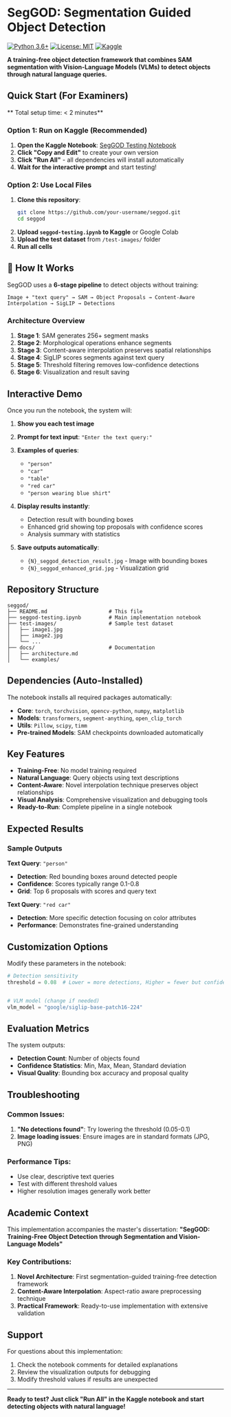 # SegGOD: Segmentation Guided Object Detection

[![Python 3.6+](https://img.shields.io/badge/python-3.6+-blue.svg)](https://www.python.org/downloads/)
[![License: MIT](https://img.shields.io/badge/License-MIT-yellow.svg)](https://opensource.org/licenses/MIT)
[![Kaggle](https://img.shields.io/badge/Kaggle-Ready-20BEFF?logo=kaggle)](https://www.kaggle.com/)

**A training-free object detection framework that combines SAM segmentation with Vision-Language Models (VLMs) to detect objects through natural language queries.**

## Quick Start (For Examiners)

** Total setup time: < 2 minutes**

### Option 1: Run on Kaggle (Recommended)
1. **Open the Kaggle Notebook**: [SegGOD Testing Notebook](https://www.kaggle.com/your-username/seggod-testing) 
2. **Click "Copy and Edit"** to create your own version
3. **Click "Run All"** - all dependencies will install automatically
4. **Wait for the interactive prompt** and start testing!

### Option 2: Use Local Files
1. **Clone this repository**:
   ```bash
   git clone https://github.com/your-username/seggod.git
   cd seggod
   ```
2. **Upload `seggod-testing.ipynb` to Kaggle** or Google Colab
3. **Upload the test dataset** from `/test-images/` folder
4. **Run all cells**

## 📖 How It Works

SegGOD uses a **6-stage pipeline** to detect objects without training:

```
Image + "text query" → SAM → Object Proposals → Content-Aware Interpolation → SigLIP → Detections
```

### Architecture Overview
1. **Stage 1**: SAM generates 256+ segment masks
2. **Stage 2**: Morphological operations enhance segments  
3. **Stage 3**: Content-aware interpolation preserves spatial relationships
4. **Stage 4**: SigLIP scores segments against text query
5. **Stage 5**: Threshold filtering removes low-confidence detections
6. **Stage 6**: Visualization and result saving

## Interactive Demo

Once you run the notebook, the system will:

1. **Show you each test image**
2. **Prompt for text input**: `"Enter the text query:"`
3. **Examples of queries**:
   - `"person"`
   - `"car"`
   - `"table"`
   - `"red car"`
   - `"person wearing blue shirt"`

4. **Display results instantly**:
   - Detection result with bounding boxes
   - Enhanced grid showing top proposals with confidence scores
   - Analysis summary with statistics

5. **Save outputs automatically**:
   - `{N}_seggod_detection_result.jpg` - Image with bounding boxes
   - `{N}_seggod_enhanced_grid.jpg` - Visualization grid

## Repository Structure

```
seggod/
├── README.md                    # This file
├── seggod-testing.ipynb         # Main implementation notebook
├── test-images/                 # Sample test dataset
│   ├── image1.jpg
│   ├── image2.jpg
│   └── ...
├── docs/                        # Documentation
│   ├── architecture.md
│   └── examples/
```

## Dependencies (Auto-Installed)

The notebook installs all required packages automatically:

- **Core**: `torch`, `torchvision`, `opencv-python`, `numpy`, `matplotlib`
- **Models**: `transformers`, `segment-anything`, `open_clip_torch`
- **Utils**: `Pillow`, `scipy`, `timm`
- **Pre-trained Models**: SAM checkpoints downloaded automatically

## Key Features

- **Training-Free**: No model training required
- **Natural Language**: Query objects using text descriptions
- **Content-Aware**: Novel interpolation technique preserves object relationships
- **Visual Analysis**: Comprehensive visualization and debugging tools
- **Ready-to-Run**: Complete pipeline in a single notebook

## Expected Results

### Sample Outputs

**Text Query**: `"person"`
- **Detection**: Red bounding boxes around detected people
- **Confidence**: Scores typically range 0.1-0.8
- **Grid**: Top 6 proposals with scores and query text

**Text Query**: `"red car"`
- **Detection**: More specific detection focusing on color attributes
- **Performance**: Demonstrates fine-grained understanding

## Customization Options

Modify these parameters in the notebook:

```python
# Detection sensitivity
threshold = 0.08  # Lower = more detections, Higher = fewer but confident


# VLM model (change if needed)
vlm_model = "google/siglip-base-patch16-224"
```

## Evaluation Metrics

The system outputs:
- **Detection Count**: Number of objects found
- **Confidence Statistics**: Min, Max, Mean, Standard deviation
- **Visual Quality**: Bounding box accuracy and proposal quality

## Troubleshooting

### Common Issues:
1. **"No detections found"**: Try lowering the threshold (0.05-0.1)
2. **Image loading issues**: Ensure images are in standard formats (JPG, PNG)

### Performance Tips:
- Use clear, descriptive text queries
- Test with different threshold values
- Higher resolution images generally work better

## Academic Context

This implementation accompanies the master's dissertation:
**"SegGOD: Training-Free Object Detection through Segmentation and Vision-Language Models"**

### Key Contributions:
1. **Novel Architecture**: First segmentation-guided training-free detection framework
2. **Content-Aware Interpolation**: Aspect-ratio aware preprocessing technique
3. **Practical Framework**: Ready-to-use implementation with extensive validation

## Support

For questions about this implementation:
1. Check the notebook comments for detailed explanations
2. Review the visualization outputs for debugging
3. Modify threshold values if results are unexpected


---

**Ready to test? Just click "Run All" in the Kaggle notebook and start detecting objects with natural language!**

